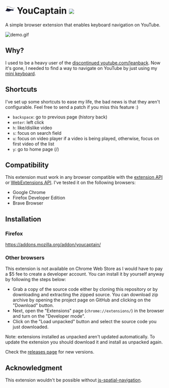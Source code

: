 # <img src="icon48.png" width="30"> YouCaptain <img src="https://img.shields.io/github/v/release/glaucocustodio/youcaptain">

A simple browser extension that enables keyboard navigation on YouTube.

![demo.gif](https://raw.githubusercontent.com/glaucocustodio/youcaptain/master/demo.gif)

## Why?

I used to be a heavy user of the [discontinued youtube.com/leanback](https://github.com/codyogden/killedbygoogle/issues/590). Now it's gone, I needed to find a way to navigate on YouTube by just using my <a href="https://www.amazon.com/WOSUNG-Wireless-Keyboard-Android-Raspberry/dp/B01C2O4PG6?ref_=fsclp_pl_dp_9">mini keyboard</a>.

## Shortcuts

I've set up some shortcuts to ease my life, the bad news is that they aren't configurable. Feel free to send a patch if you miss this feature :)

- `backspace`: go to previous page (history back)
- `enter`: left click
- `h`: like/dislike video
- `s`: focus on search field
- `u`: focus on video player if a video is being played, otherwise, focus on first video of the list
- `y`: go to home page (/)

## Compatibility

This extension must work in any browser compatible with the [extension API](https://developer.chrome.com/extensions) or [WebExtensions API](https://developer.mozilla.org/en-US/docs/Mozilla/Add-ons/WebExtensions). I've tested it on the following browsers:

- Google Chrome
- Firefox Developer Edition
- Brave Browser

## Installation

### Firefox

https://addons.mozilla.org/addon/youcaptain/

### Other browsers

This extension is not available on Chrome Web Store as I would have to pay a $5 fee to create a developer account. You can install it by yourself anyway by following the steps below:

- Grab a copy of the source code either by cloning this repository or by downloading and extracting the zipped source. You can download zip archive by opening the project page on GitHub and clicking on the "Download" button.
- Next, open the "Extensions" page (`chrome://extensions/`) in the browser and turn on the "Developer mode".
- Click on the "Load unpacked" button and select the source code you just downloaded.

Note: extensions installed as unpacked aren't updated automatically. To update the extension you should download it and install as unpacked again.

Check the [releases page](https://github.com/glaucocustodio/youcaptain/releases) for new versions.

## Acknowledgment

This extension wouldn't be possible without [js-spatial-navigation](https://github.com/luke-chang/js-spatial-navigation).
